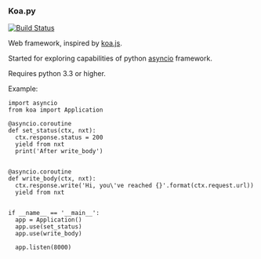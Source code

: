 ### Koa.py

[![Build
Status](https://drone.io/github.com/filipovskii/koa.py/status.png)](https://drone.io/github.com/filipovskii/koa.py/latest)

Web framework, inspired by [koa.js][koajs].

Started for exploring capabilities of python [asyncio][asyncio] framework.

Requires python 3.3 or higher.

Example:

    import asyncio
    from koa import Application

    @asyncio.coroutine
    def set_status(ctx, nxt):
      ctx.response.status = 200
      yield from nxt
      print('After write_body')


    @asyncio.coroutine
    def write_body(ctx, nxt):
      ctx.response.write('Hi, you\'ve reached {}'.format(ctx.request.url))
      yield from nxt


    if __name__ == '__main__':
      app = Application()
      app.use(set_status)
      app.use(write_body)

      app.listen(8000)

[koajs]: http://koajs.com/
[asyncio]: http://docs.python.org/3.4/library/asyncio.html
